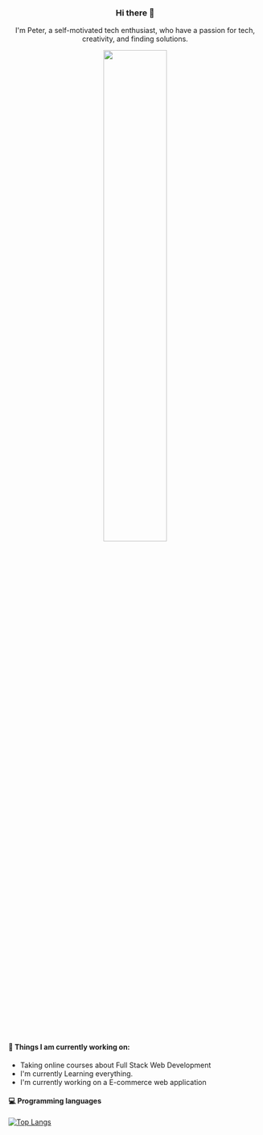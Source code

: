 <h3 align="center"> Hi there 👋</h3>

<p align="center">
I'm Peter, a self-motivated tech enthusiast, who have a passion for tech, creativity, and finding solutions.
</p>                                     

<p align="center">
  <img src="https://github.com/peterlin456/peterlin456/blob/main/positivethinking.jpg" width="50%" height="auto">
</p>

#### 🌱 Things I am currently working on: 
- Taking online courses about Full Stack Web Development
- I'm currently Learning everything.
- I'm currently working on a E-commerce web application


#### :computer: Programming languages

[![Top Langs](https://github-readme-stats.vercel.app/api/top-langs/?username=peterlin456&layout=compact)](https://github.com/anuraghazra/github-readme-stats)

